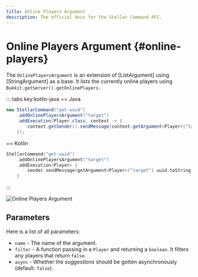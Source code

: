 ```yaml
---
title: Online Players Argument
description: The official docs for the Stellar Command API.
---
```


# Online Players Argument {#online-players}

The `OnlinePlayersArgument` is an extension of [ListArgument] using [StringArgument] as a base. It lists the currently online players using `Bukkit.getServer().getOnlinePlayers`.

::: tabs key:kotlin-java
== Java
```Java
new StellarCommand("get-uuid")
    .addOnlinePlayersArgument("target")
    .addExecution(Player.class, context -> {
        context.getSender().sendMessage(context.getArgument<Player>("target").getUUID().toString())
    });
```
== Kotlin
```Kotlin
StellarCommand("get-uuid")
    .addOnlinePlayersArgument("target")
    .addExecution<Player> {
        sender.sendMessage(getArgument<Player>("target").uuid.toString())
    }
```
:::

![Online Players Argument](https://cdn.lutto.dev/stellar/gifs/list/online_players.gif)

## Parameters

Here is a list of all parameters:

* `name` - The name of the argument.
* `filter` - A function passing in a `Player` and returning a `boolean`. It filters any players that return `false`.
* `async` - Whether the _suggestions_ should be gotten asynchronously (default: `false`).